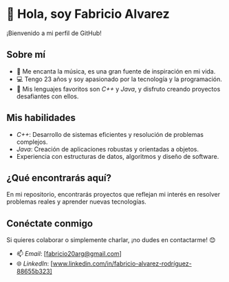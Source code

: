 # 👋 Hola, soy Fabricio Alvarez

¡Bienvenido a mi perfil de GitHub!  

## Sobre mí  
- 🎵 Me encanta la música, es una gran fuente de inspiración en mi vida.  
- 💻 Tengo 23 años y soy apasionado por la tecnología y la programación.  
- 🚀 Mis lenguajes favoritos son *C++* y *Java*, y disfruto creando proyectos desafiantes con ellos.

## Mis habilidades  
- *C++*: Desarrollo de sistemas eficientes y resolución de problemas complejos.  
- *Java*: Creación de aplicaciones robustas y orientadas a objetos.  
- Experiencia con estructuras de datos, algoritmos y diseño de software.  

## ¿Qué encontrarás aquí?  
En mi repositorio, encontrarás proyectos que reflejan mi interés en resolver problemas reales y aprender nuevas tecnologías.

## Conéctate conmigo  
Si quieres colaborar o simplemente charlar, ¡no dudes en contactarme! 😊  
- 📫 *Email*: [fabricio20arg@gmail.com]  
- 🌐 *LinkedIn*: [www.linkedin.com/in/fabricio-alvarez-rodríguez-88655b323]

